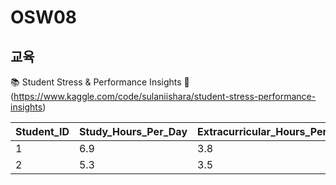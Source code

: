 # OSW08

## 교육
📚 Student Stress & Performance Insights 🌟(https://www.kaggle.com/code/sulaniishara/student-stress-performance-insights)

| Student_ID | Study_Hours_Per_Day | Extracurricular_Hours_Per_Day | Sleep_Hours_Per_Day | Social_Hours_Per_Day | Physical_Activity_Hours_Per_Day | GPA  | Stress_Level |
|-------------|---------------------|--------------------------------|----------------------|----------------------|----------------------------------|------|---------------|
| 1 | 6.9 | 3.8 | 8.7 | 2.8 | 1.8 | 2.99 | Moderate |
| 2 | 5.3 | 3.5 | 8.0 | 4.2 | 3.0 | 2.75 | Low |
